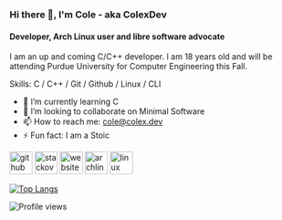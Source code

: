 ### Hi there 👋, I'm Cole - aka ColexDev
#### Developer, Arch Linux user and libre software advocate 
I am an up and coming C/C++ developer. I am 18 years old and will be attending Purdue University for Computer Engineering this Fall.

Skills: C / C++ / Git / Github / Linux / CLI

- 🌱 I’m currently learning C 
- 👯 I’m looking to collaborate on Minimal Software 
- 📫 How to reach me: cole@colex.dev 
- ⚡ Fun fact: I am a Stoic 


[<img src='https://cdn.jsdelivr.net/npm/simple-icons@3.0.1/icons/github.svg' alt='github' height='40'>](https://github.com/ColexDev)  [<img src='https://cdn.jsdelivr.net/npm/simple-icons@3.0.1/icons/stackoverflow.svg' alt='stackoverflow' height='40'>](https://stackoverflow.com/users/ColexDev)  [<img src='https://cdn.jsdelivr.net/npm/simple-icons@3.0.1/icons/icloud.svg' alt='website' height='40'>](colex.dev)  [<img src='https://cdn.jsdelivr.net/npm/simple-icons@3.0.1/icons/archlinux.svg' alt='archlinux' height='40'>](colex.dev)  [<img src='https://cdn.jsdelivr.net/npm/simple-icons@3.0.1/icons/linux.svg' alt='linux' height='40'>](colex.dev)  

[![Top Langs](https://github-readme-stats.vercel.app/api/top-langs/?username=ColexDev)](https://github.com/anuraghazra/github-readme-stats)

<!---![GitHub stats](https://github-readme-stats.vercel.app/api?username=ColexDev&show_icons=true&count_private=true) --->

![Profile views](https://gpvc.arturio.dev/ColexDev) 
